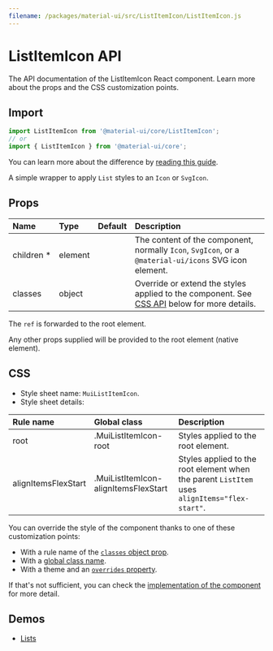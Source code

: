 ```yaml
---
filename: /packages/material-ui/src/ListItemIcon/ListItemIcon.js
---
```


<!--- This documentation is automatically generated, do not try to edit it. -->

# ListItemIcon API

<p class="description">The API documentation of the ListItemIcon React component. Learn more about the props and the CSS customization points.</p>

## Import

```js
import ListItemIcon from '@material-ui/core/ListItemIcon';
// or
import { ListItemIcon } from '@material-ui/core';
```

You can learn more about the difference by [reading this guide](/guides/minimizing-bundle-size/).

A simple wrapper to apply `List` styles to an `Icon` or `SvgIcon`.

## Props

| Name | Type | Default | Description |
|:-----|:-----|:--------|:------------|
| <span class="prop-name required">children&nbsp;*</span> | <span class="prop-type">element</span> |  | The content of the component, normally `Icon`, `SvgIcon`, or a `@material-ui/icons` SVG icon element. |
| <span class="prop-name">classes</span> | <span class="prop-type">object</span> |  | Override or extend the styles applied to the component. See [CSS API](#css) below for more details. |

The `ref` is forwarded to the root element.

Any other props supplied will be provided to the root element (native element).

## CSS

- Style sheet name: `MuiListItemIcon`.
- Style sheet details:

| Rule name | Global class | Description |
|:-----|:-------------|:------------|
| <span class="prop-name">root</span> | <span class="prop-name">.MuiListItemIcon-root</span> | Styles applied to the root element.
| <span class="prop-name">alignItemsFlexStart</span> | <span class="prop-name">.MuiListItemIcon-alignItemsFlexStart</span> | Styles applied to the root element when the parent `ListItem` uses `alignItems="flex-start"`.

You can override the style of the component thanks to one of these customization points:

- With a rule name of the [`classes` object prop](/customization/components/#overriding-styles-with-classes).
- With a [global class name](/customization/components/#overriding-styles-with-global-class-names).
- With a theme and an [`overrides` property](/customization/globals/#css).

If that's not sufficient, you can check the [implementation of the component](https://github.com/Foso/material-ui/blob/master/packages/material-ui/src/ListItemIcon/ListItemIcon.js) for more detail.

## Demos

- [Lists](/components/lists/)

